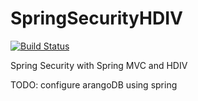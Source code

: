 # SpringSecurityHDIV
[![Build Status](https://travis-ci.org/b-palaniappan/SpringSecurityHDIV.svg?branch=master)](https://travis-ci.org/b-palaniappan/SpringSecurityHDIV)

Spring Security with Spring MVC and HDIV

TODO: configure arangoDB using spring